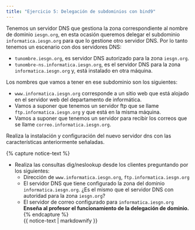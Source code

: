 ```yaml
---
title: "Ejercicio 5: Delegación de subdominios con bind9"
---
```


Tenemos un servidor DNS que gestiona la zona correspondiente al nombre de dominio ``iesgn.org``, en esta ocasión queremos delegar el subdominio ``informatica.iesgn.org`` para que lo gestione otro servidor DNS. Por lo tanto tenemos un escenario con dos servidores DNS:

* ``tunombre.iesgn.org``, es servidor DNS autorizado para la zona ``iesgn.org``.
* ``tunombre-ns.informatica.iesgn.org``, es el servidor DNS para la zona ``informatica.iesgn.org`` y, está instalado en otra máquina.

Los nombres que vamos a tener en ese subdominio son los siguientes:

* ``www.informatica.iesgn.org`` corresponde a un sitio web que está alojado en el servidor web del departamento de informática.
* Vamos a suponer que tenemos un servidor ftp que se llame ``ftp.informatica.iesgn.org`` y que está en la misma máquina.
* Vamos a suponer que tenemos un servidor para recibir los correos que se llame ``correo.informatica.iesgn.org``.

Realiza la instalación y configuración del nuevo servidor dns con las características anteriormente señaladas.

{% capture notice-text %}

* Realiza las consultas dig/neslookup desde los clientes preguntando por los siguientes:	
	* Dirección de ``www.informatica.iesgn.org``, ``ftp.informatica.iesgn.org``
	* El servidor DNS que tiene configurado la zona del dominio ``informatica.iesgn.org``. ¿Es el mismo que el servidor DNS con autoridad para la zona ``iesgn.org``?
	* El servidor de correo configurado para ``informatica.iesgn.org``
**Enseña al profesor el funcionamiento de la delegación de dominio.**
{% endcapture %}<div class="notice--info">{{ notice-text | markdownify }}</div>

